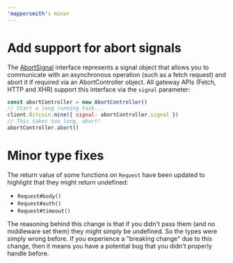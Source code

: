 ```yaml
---
'mappersmith': minor
---
```


# Add support for abort signals

The [AbortSignal](https://developer.mozilla.org/en-US/docs/Web/API/AbortSignal) interface represents a signal object that allows you to communicate with an asynchronous operation (such as a fetch request) and abort it if required via an AbortController object. All gateway APIs (Fetch, HTTP and XHR) support this interface via the `signal` parameter:

```javascript
const abortController = new AbortController()
// Start a long running task...
client.Bitcoin.mine({ signal: abortController.signal })
// This takes too long, abort!
abortController.abort()
```

# Minor type fixes

The return value of some functions on `Request` have been updated to highlight that they might return undefined:

- `Request#body()`
- `Request#auth()`
- `Request#timeout()`

The reasoning behind this change is that if you didn't pass them (and no middleware set them) they might simply be undefined. So the types were simply wrong before. If you experience a "breaking change" due to this change, then it means you have a potential bug that you didn't properly handle before.
